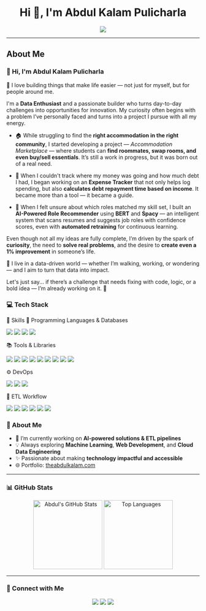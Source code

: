
<h1 align="center">Hi 👋, I'm Abdul Kalam Pulicharla</h1>

<p align="center">
  <img src="https://readme-typing-svg.herokuapp.com/?lines=Data+Engineer;AI+Enthusiast;Machine+Learning+Explorer;Always+Learning+New+Tech&center=true&width=500&height=45">
</p>

---
## About Me
### 👋 Hi, I'm Abdul Kalam Pulicharla

🚀 I love building things that make life easier — not just for myself, but for people around me.

I'm a **Data Enthusiast** and a passionate builder who turns day-to-day challenges into opportunities for innovation. My curiosity often begins with a problem I’ve personally faced and turns into a project I pursue with all my energy.

- 🏠 While struggling to find the **right accommodation in the right community**, I started developing a project — *Accommodation Marketplace* — where students can **find roommates, swap rooms, and even buy/sell essentials**. It’s still a work in progress, but it was born out of a real need.
  
- 💸 When I couldn't track where my money was going and how much debt I had, I began working on an **Expense Tracker** that not only helps log spending, but also **calculates debt repayment time based on income**. It became more than a tool — it became a guide.

- 🤖 When I felt unsure about which roles matched my skill set, I built an **AI-Powered Role Recommender** using **BERT** and **Spacy** — an intelligent system that scans resumes and suggests job roles with confidence scores, even with **automated retraining** for continuous learning.

Even though not all my ideas are fully complete, I’m driven by the spark of **curiosity**, the need to **solve real problems**, and the desire to **create even a 1% improvement** in someone’s life.

🧠 I live in a data-driven world — whether I’m walking, working, or wondering — and I aim to turn that data into impact.

Let's just say... if there’s a challenge that needs fixing with code, logic, or a bold idea — I’m already working on it. 🚀


### 💻 Tech Stack

🚀 Skills
🧠 Programming Languages & Databases
<p> <img src="https://img.shields.io/badge/Python-3776AB?style=for-the-badge&logo=python&logoColor=white"/> <img src="https://img.shields.io/badge/Java-007396?style=for-the-badge&logo=java&logoColor=white"/> <img src="https://img.shields.io/badge/SQL-336791?style=for-the-badge&logo=postgresql&logoColor=white"/> <img src="https://img.shields.io/badge/PostgreSQL-4169E1?style=for-the-badge&logo=postgresql&logoColor=white"/> </p>
📚 Tools & Libraries
<p> <img src="https://img.shields.io/badge/Scikit--learn-F7931E?style=for-the-badge&logo=scikit-learn&logoColor=white"/> <img src="https://img.shields.io/badge/Pandas-150458?style=for-the-badge&logo=pandas&logoColor=white"/> <img src="https://img.shields.io/badge/Numpy-013243?style=for-the-badge&logo=numpy&logoColor=white"/> <img src="https://img.shields.io/badge/TensorFlow-FF6F00?style=for-the-badge&logo=tensorflow&logoColor=white"/> <img src="https://img.shields.io/badge/Keras-D00000?style=for-the-badge&logo=keras&logoColor=white"/> <img src="https://img.shields.io/badge/GitHub-181717?style=for-the-badge&logo=github&logoColor=white"/> <img src="https://img.shields.io/badge/Excel-217346?style=for-the-badge&logo=microsoft-excel&logoColor=white"/> <img src="https://img.shields.io/badge/PowerPoint-B7472A?style=for-the-badge&logo=microsoft-powerpoint&logoColor=white"/> <img src="https://img.shields.io/badge/Power_BI-F2C811?style=for-the-badge&logo=powerbi&logoColor=black"/> </p>
⚙️ DevOps
<p> <img src="https://img.shields.io/badge/Docker-2496ED?style=for-the-badge&logo=docker&logoColor=white"/> <img src="https://img.shields.io/badge/GitHub_Actions-2088FF?style=for-the-badge&logo=github-actions&logoColor=white"/> <img src="https://img.shields.io/badge/CI%2FCD-000000?style=for-the-badge&logo=github&logoColor=white"/> </p>
🔁 ETL Workflow
<p> <img src="https://img.shields.io/badge/Azure%20Data%20Factory-007FFF?style=for-the-badge&logo=microsoft-azure&logoColor=white"/> <img src="https://img.shields.io/badge/Azure%20Databricks-E65A1F?style=for-the-badge&logo=databricks&logoColor=white"/> <img src="https://img.shields.io/badge/Azure%20SQL-0078D4?style=for-the-badge&logo=microsoft-sql-server&logoColor=white"/> <img src="https://img.shields.io/badge/Apache%20Spark-E25A1C?style=for-the-badge&logo=apachespark&logoColor=white"/> <img src="https://img.shields.io/badge/Apache%20Airflow-017CEE?style=for-the-badge&logo=apacheairflow&logoColor=white"/> <img src="https://img.shields.io/badge/Snowflake-56B9DA?style=for-the-badge&logo=snowflake&logoColor=white"/> </p>

### 🌱 About Me

- 🔭 I’m currently working on **AI-powered solutions & ETL pipelines**
- 💡 Always exploring **Machine Learning**, **Web Development**, and **Cloud Data Engineering**
- ✨ Passionate about making **technology impactful and accessible**
- 🌐 Portfolio: [theabdulkalam.com](http://theabdulkalam.com)

---

### 📊 GitHub Stats

<p align="center">
  <img src="https://github-readme-stats.vercel.app/api?username=Abdul7569&show_icons=true&theme=radical" alt="Abdul's GitHub Stats" height="180"/>
  <img src="https://github-readme-stats.vercel.app/api/top-langs/?username=Abdul7569&layout=compact&theme=radical" alt="Top Languages" height="180"/>
</p>

---

### 🤝 Connect with Me

<p align="center">
  <a href="https://linkedin.com/in/abdulkalam-pulicharla"><img src="https://img.shields.io/badge/LinkedIn-blue?style=for-the-badge&logo=linkedin&logoColor=white"/></a>
  <a href="mailto:abdulkalampulicharla@gmail.com"><img src="https://img.shields.io/badge/Gmail-D14836?style=for-the-badge&logo=gmail&logoColor=white"/></a>
  <a href="https://theabdulkalam.com"><img src="https://img.shields.io/badge/Portfolio-000?style=for-the-badge&logo=vercel&logoColor=white"/></a>
</p>
